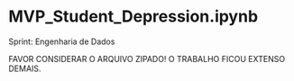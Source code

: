 # MVP_Student_Depression.ipynb
Sprint: Engenharia de Dados

FAVOR CONSIDERAR O ARQUIVO ZIPADO! O TRABALHO FICOU EXTENSO DEMAIS.
